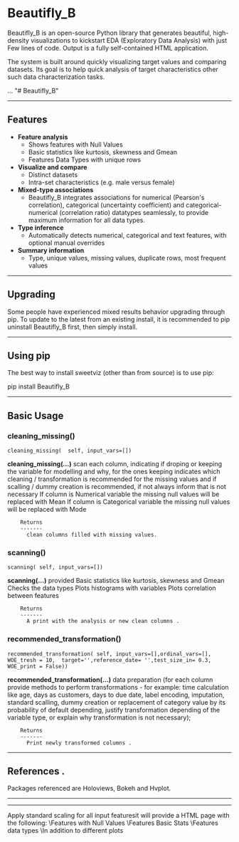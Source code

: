 # Beautifly_B
Beautifly_B is an open-source Python library that generates beautiful, high-density visualizations to kickstart EDA (Exploratory Data Analysis) with just Few lines of code. Output is a fully self-contained HTML application.

The system is built around quickly visualizing target values and comparing datasets. Its goal is to help quick analysis of target characteristics other such data characterization tasks.


...
"# Beautifly_B" 
_____________
Features
-----------------------------------------------------------------------------------------------------------------
- **Feature analysis** 
  - Shows features with Null Values 
  - Basic statistics like kurtosis, skewness and Gmean
  - Features Data Types with unique rows 
- **Visualize and compare**
  - Distinct datasets 
  - Intra-set characteristics (e.g. male versus female)
- **Mixed-type associations**
  - Beautifly_B integrates associations for numerical (Pearson's correlation), categorical (uncertainty coefficient) and categorical-numerical (correlation ratio) datatypes seamlessly, to provide maximum information for all data types.
- **Type inference**
  - Automatically detects numerical, categorical and text features, with optional manual overrides 
- **Summary information** 
  - Type, unique values, missing values, duplicate rows, most frequent values
  
-----------------------------------------------------------------------------------------------------------------
Upgrading 
-----------------------------------------------------------
Some people have experienced mixed results behavior upgrading through pip. To update to the latest from an existing install, it is recommended to pip uninstall Beautifly_B first, then simply install.

-----------------------------------------------------------------------------------------------------------------
Using pip
-----------------------------------------------------------------------------------------------------------------
The best way to install sweetviz (other than from source) is to use pip:

pip install Beautifly_B

-----------------------------------------------------------------------------------------------------------------

Basic Usage
-----------------------------------------------------------------------------------------------------------------
### cleaning_missing()
```
cleaning_missing(  self, input_vars=[])
```            
**cleaning_missing(...)** scan each column, indicating if droping or keeping the variable for 
            modelling and why, for the ones keeping indicates which cleaning / transformation 
            is recommended for the missing values and if scalling / dummy creation is recommended, 
            if not always inform that is not necessary
            If column is Numerical variable the missing null values will be replaced with Mean
            If column is Categorical variable the missing null values will be replaced with Mode

        Returns
        -------
          clean columns filled with missing values.
          
### scanning()
```
scanning( self, input_vars=[])
```            
**scanning(...)**  provided Basic statistics like kurtosis, skewness and Gmean
                   Checks the data types
                   Plots histograms with variables 
                   Plots correlation between features

        Returns
        -------
          A print with the analysis or new clean columns .
          
### recommended_transformation()
```
recommended_transformation( self, input_vars=[],ordinal_vars=[], WOE_tresh = 10,  target='',reference_date= '',test_size_in= 0.3, WOE_print = False))
```            
**recommended_transformation(...)**  data preparation (for each column provide methods to perform
        transformations - for example: time calculation like age, days as customers, 
        days to due date, label encoding, imputation, standard scalling, dummy creation 
        or replacement of category value by its probability of default depending, justify 
        transformation depending of the variable type, or explain why transformation is 
        not necessary);

        Returns
        -------
          Print newly transformed columns .
-----------------------------------------------------------------------------------------------------------------

References .
-----------------------------------------------------------------------------------------------------------------
Packages referenced are Holoviews, Bokeh and Hvplot.

-----------------------------------------------------------------------------------------------------------------

-----------------------------------------------------------------------------------------------------------------

Apply standard scaling for all input featuresit will provide a HTML page with the following: 
\\Features with Null Values
\\Features Basic Stats
\\Features data types
 \\In addition to different plots

